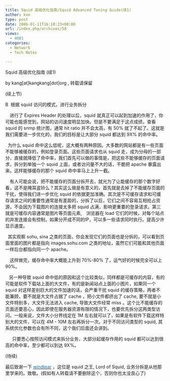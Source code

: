 ```yaml
---
title: Squid 高级优化指南/Squid Advanced Tuning Guide(续1)
author: kxn
type: post
date: 2006-01-11T16:18:23+00:00
url: /index.php/archives/58
views:
  - 4081
categories:
  - Network
  - Tech Notes

---
```

Squid 高级优化指南 (续1)

by kang[at]kangkang[dot]org , 转载请保留

(续上节) 

B  根据 squid 访问的模式，进行业务拆分

　进行了 Expires Header 的处理以后，squid 就真正可以起到加速的作用了，你可能也能感觉到，网站的访问速度明显加快。但是不要满足于这点成绩，查看 squid 的 snmp 统计图，通常 hit ratio 并不会太高，有 50% 就了不起了。这就是我们需要进一步优化的，我们的目标是让大部分 squid 都达到 9X% 的命中率。

  为什么 squid 命中这么低呢，这大概有两种原因。大多数的网站都是有一些页面不能够被缓存的，例如登录页面。这些页面请求也从 squid 走，成为分母的一部分，直接就降低了命中率，我们首先可以做的事情是，把这些不能够缓存的页面请求，拆分到单独一个 squid 上面，或者访问量不大的话，干脆把 apache 暴露出来。这样能够缓存的那个 squid 命中率马上上升一截。

　有人可能会说，把不能缓存的页面分拆开去，就光为了让能缓存的那个数字好看，这不是掩耳盗铃么？其实这么做是有意义的，首先就是去掉了不能缓存页面的干扰，使得我们进一步优化 squid 的依据更加准确。其次是不可缓存请求和可缓存请求之间的重要性通常是有差距的，分拆了以后，它们之间不容易互相抢占资源，不会因为下载图片的连接太多把 squid 占满，影响更重要的登录请求。第三就是可缓存内容通常是图片等页面元素,　浏览器在 load 它们的时候，对每个站点的并发连接会有控制，如果分开成不同的IP，可以多一些请求同时执行。提高少许显示速度。

  其实观察 sohu, sina 之类的页面，你会发现它们的页面也是分拆的，可以看到页面里面的图片都是指向 images.sohu.com 之类的地址，虽然它们可能和其他页面一样后台都指向同一个 apache。

　这样做完，缓存命中率大概能上升到 70%-80% 了，运气好的时候完全可以上 90%。

   另一种导致 squid 命中低的原因和这个比较类似，同样都是可缓存的内容，有的可能是软件下载站上面的大文件，有的是新闻站点上面的小图片，如果同一个 squid 对这样差别巨大的文件加速的话，会严重干扰 squid 的缓存策略，两者不能兼顾，要不就是大文件占据了 cache ，把小文件都挤出了 cache, 要不就是小文件特别多，大文件无法进入 cache, 导致大文件经常 miss 。这个比不能缓存的页面还要恶心，因此即使在服务器资源有限的情况下，也要优先拆分这两类型访问。一般来说，文件大小分界线定在 1M 左右就可以了，如果是有软件下载这样特别大的文件，可以在 4M - 10M 左右再拆分一次。对于不同访问类型的 squid, 其系统优化参数也会有所不同，这个我们后面还会讲到。

  　只要悉心按照访问模式来拆分业务，大部分起缓存作用的 squid 都可以达到很高的命中率，至少都可以到达 9X%。

(待续)

最后致谢一下 [<font color="#0b76ae">windtear</font>][1] ，这位是 squid 之王, Lord of Squid, 业务分拆是从他那里学来的。致敬。(假如有人转载请不要删除这个，否则你也太没良心了)

 [1]: http://windtear.net/